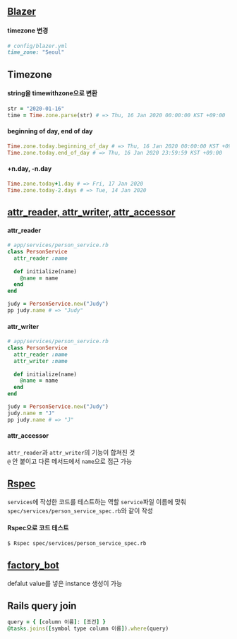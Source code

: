## [Blazer](https://github.com/ankane/blazer)
#### timezone 변경
```ruby
# config/blazer.yml
time_zone: "Seoul"
```
## Timezone
#### string을 timewithzone으로 변환
```ruby
str = "2020-01-16"
time = Time.zone.parse(str) # => Thu, 16 Jan 2020 00:00:00 KST +09:00
```
#### beginning of day, end of day
```ruby
Time.zone.today.beginning_of_day # => Thu, 16 Jan 2020 00:00:00 KST +09:00
Time.zone.today.end_of_day # => Thu, 16 Jan 2020 23:59:59 KST +09:00
```
#### +n.day, -n.day
```ruby
Time.zone.today+1.day # => Fri, 17 Jan 2020
Time.zone.today-2.days # => Tue, 14 Jan 2020
```

## [attr_reader, attr_writer, attr_accessor](https://mixandgo.com/learn/ruby_attr_accessor_attr_reader_attr_writer)
#### attr_reader
```ruby
# app/services/person_service.rb
class PersonService
  attr_reader :name
  
  def initialize(name)
    @name = name
  end
end
```
```ruby
judy = PersonService.new("Judy")
pp judy.name # => "Judy"
```
#### attr_writer
```ruby
# app/services/person_service.rb
class PersonService
  attr_reader :name
  attr_writer :name
  
  def initialize(name)
    @name = name
  end
end
```
```ruby
judy = PersonService.new("Judy")
judy.name = "J"
pp judy.name # => "J"
```
#### attr_accessor
`attr_reader`과 `attr_writer`의 기능이 합쳐진 것  
`@` 안 붙이고 다른 메서드에서 `name`으로 접근 가능  

## [Rspec](https://dev.to/isalevine/intro-to-rspec-in-rails-basic-syntax-and-strategy-for-testing-3hh6)
`services`에 작성한 코드를 테스트하는 역할
`service`파일 이름에 맞춰 `spec/services/person_service_spec.rb`와 같이 작성  
#### Rspec으로 코드 테스트
```bash
$ Rspec spec/services/person_service_spec.rb
```

## [factory_bot](https://github.com/thoughtbot/factory_bot)
defalut value를 넣은 instance 생성이 가능

## Rails query join
```ruby
query = { [column 이름]: [조건] }
@tasks.joins([symbol type column 이름]).where(query)
```
